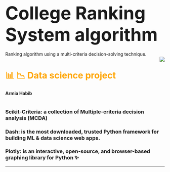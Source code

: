 <h1 > <span style="font-size: 2em;">College Ranking System algorithm </span></h1>
Ranking algorithm using a multi-criteria decision-solving technique.
<img src="https://d338t8kmirgyke.cloudfront.net/icons/icon_pngs/000/013/383/original/rank_5659189.png" style=" float:right; max-width:100%; max-height:10%;margin-left:20%"> </img>




<h1 > <span style="font-size: 1em; color:Orange"> 📊 📉 Data science project</span></h1> 

<h4 > <span style="font-size: 1em">Armia Habib<br><br>
</span></h4> 



### Scikit-Criteria: a collection of Multiple-criteria decision analysis (MCDA)

### Dash: is the most downloaded, trusted Python framework for building ML & data science web apps.
### Plotly: is an interactive, open-source, and browser-based graphing library for Python ✨


*** 
